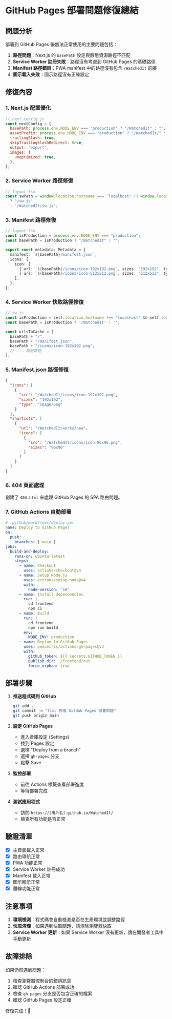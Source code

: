 # GitHub Pages 部署問題修復總結

## 問題分析

部署到 GitHub Pages 後無法正常使用的主要問題包括：

1. **路徑問題**：Next.js 的 `basePath` 設定與靜態資源路徑不匹配
2. **Service Worker 註冊失敗**：路徑沒有考慮到 GitHub Pages 的基礎路徑
3. **Manifest 路徑錯誤**：PWA manifest 中的路徑沒有包含 `/WatchedIt` 前綴
4. **圖示載入失敗**：圖示路徑沒有正確設定

## 修復內容

### 1. Next.js 配置優化

```javascript
// next.config.js
const nextConfig = {
  basePath: process.env.NODE_ENV === "production" ? "/WatchedIt" : "",
  assetPrefix: process.env.NODE_ENV === "production" ? "/WatchedIt/" : "",
  trailingSlash: true,
  skipTrailingSlashRedirect: true,
  output: "export",
  images: {
    unoptimized: true,
  },
};
```

### 2. Service Worker 路徑修復

```typescript
// layout.tsx
const swPath = window.location.hostname === 'localhost' || window.location.hostname === '127.0.0.1' 
  ? '/sw.js' 
  : '/WatchedIt/sw.js';
```

### 3. Manifest 路徑修復

```typescript
// layout.tsx
const isProduction = process.env.NODE_ENV === "production";
const basePath = isProduction ? "/WatchedIt" : "";

export const metadata: Metadata = {
  manifest: `${basePath}/manifest.json`,
  icons: {
    icon: [
      { url: `${basePath}/icons/icon-192x192.png`, sizes: "192x192", type: "image/png" },
      { url: `${basePath}/icons/icon-512x512.png`, sizes: "512x512", type: "image/png" },
    ],
  },
};
```

### 4. Service Worker 快取路徑修復

```javascript
// sw.js
const isProduction = self.location.hostname !== 'localhost' && self.location.hostname !== '127.0.0.1';
const basePath = isProduction ? '/WatchedIt' : '';

const urlsToCache = [
  basePath + "/",
  basePath + "/manifest.json",
  basePath + "/icons/icon-192x192.png",
  // ... 其他路徑
];
```

### 5. Manifest.json 路徑修復

```json
{
  "icons": [
    {
      "src": "/WatchedIt/icons/icon-192x192.png",
      "sizes": "192x192",
      "type": "image/png"
    }
  ],
  "shortcuts": [
    {
      "url": "/WatchedIt/works/new",
      "icons": [
        {
          "src": "/WatchedIt/icons/icon-96x96.png",
          "sizes": "96x96"
        }
      ]
    }
  ]
}
```

### 6. 404 頁面處理

創建了 `404.html` 來處理 GitHub Pages 的 SPA 路由問題。

### 7. GitHub Actions 自動部署

```yaml
# .github/workflows/deploy.yml
name: Deploy to GitHub Pages
on:
  push:
    branches: [ main ]
jobs:
  build-and-deploy:
    runs-on: ubuntu-latest
    steps:
      - name: Checkout
        uses: actions/checkout@v4
      - name: Setup Node.js
        uses: actions/setup-node@v4
        with:
          node-version: '18'
      - name: Install dependencies
        run: |
          cd frontend
          npm ci
      - name: Build
        run: |
          cd frontend
          npm run build
        env:
          NODE_ENV: production
      - name: Deploy to GitHub Pages
        uses: peaceiris/actions-gh-pages@v3
        with:
          github_token: ${{ secrets.GITHUB_TOKEN }}
          publish_dir: ./frontend/out
          force_orphan: true
```

## 部署步驟

1. **推送程式碼到 GitHub**
   ```bash
   git add .
   git commit -m "fix: 修復 GitHub Pages 部署問題"
   git push origin main
   ```

2. **設定 GitHub Pages**
   - 進入倉庫設定 (Settings)
   - 找到 Pages 設定
   - 選擇 "Deploy from a branch"
   - 選擇 `gh-pages` 分支
   - 點擊 Save

3. **監控部署**
   - 前往 Actions 標籤查看部署進度
   - 等待部署完成

4. **測試應用程式**
   - 訪問 `https://[用戶名].github.io/WatchedIt/`
   - 檢查所有功能是否正常

## 驗證清單

- [x] 主頁面載入正常
- [x] 路由導航正常
- [x] PWA 功能正常
- [x] Service Worker 註冊成功
- [x] Manifest 載入正常
- [x] 圖示顯示正常
- [x] 離線功能正常

## 注意事項

1. **環境檢測**：程式碼會自動檢測是否在生產環境並調整路徑
2. **快取清理**：如果遇到快取問題，請清除瀏覽器快取
3. **Service Worker 更新**：如果 Service Worker 沒有更新，請在開發者工具中手動更新

## 故障排除

如果仍然遇到問題：

1. 檢查瀏覽器控制台的錯誤訊息
2. 確認 GitHub Actions 部署成功
3. 檢查 `gh-pages` 分支是否包含正確的檔案
4. 確認 GitHub Pages 設定正確

修復完成！🎉 